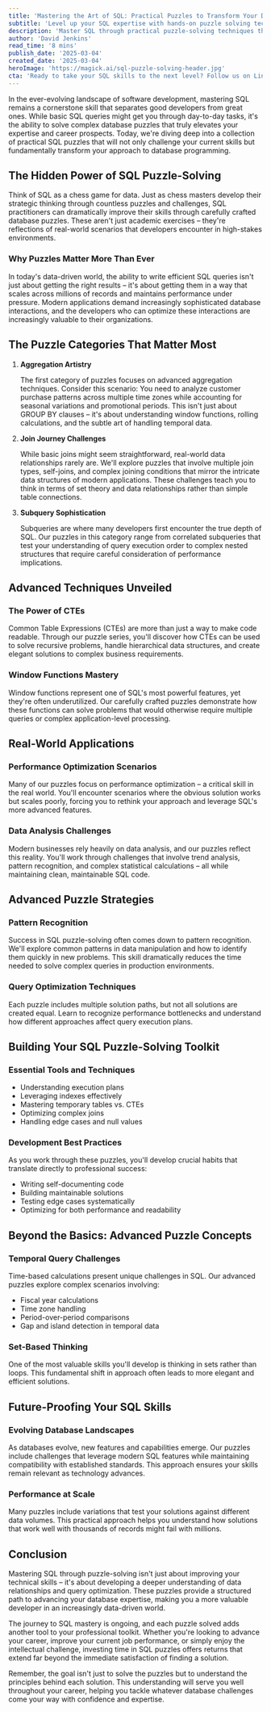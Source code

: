 ```yaml
---
title: 'Mastering the Art of SQL: Practical Puzzles to Transform Your Database Skills'
subtitle: 'Level up your SQL expertise with hands-on puzzle solving techniques'
description: 'Master SQL through practical puzzle-solving techniques that mirror real-world scenarios. Learn advanced querying, optimization strategies, and pattern recognition to elevate your database programming skills from basic to expert level. Discover how tackling carefully crafted challenges can transform your approach to database management and boost your career prospects.'
author: 'David Jenkins'
read_time: '8 mins'
publish_date: '2025-03-04'
created_date: '2025-03-04'
heroImage: 'https://magick.ai/sql-puzzle-solving-header.jpg'
cta: 'Ready to take your SQL skills to the next level? Follow us on LinkedIn for daily SQL puzzles, expert tips, and exclusive content that will help you master database programming. Join our community of data professionals today!'
---
```


In the ever-evolving landscape of software development, mastering SQL remains a cornerstone skill that separates good developers from great ones. While basic SQL queries might get you through day-to-day tasks, it's the ability to solve complex database puzzles that truly elevates your expertise and career prospects. Today, we're diving deep into a collection of practical SQL puzzles that will not only challenge your current skills but fundamentally transform your approach to database programming.

## The Hidden Power of SQL Puzzle-Solving

Think of SQL as a chess game for data. Just as chess masters develop their strategic thinking through countless puzzles and challenges, SQL practitioners can dramatically improve their skills through carefully crafted database puzzles. These aren't just academic exercises – they're reflections of real-world scenarios that developers encounter in high-stakes environments.

### Why Puzzles Matter More Than Ever

In today's data-driven world, the ability to write efficient SQL queries isn't just about getting the right results – it's about getting them in a way that scales across millions of records and maintains performance under pressure. Modern applications demand increasingly sophisticated database interactions, and the developers who can optimize these interactions are increasingly valuable to their organizations.

## The Puzzle Categories That Matter Most

1. **Aggregation Artistry**

   The first category of puzzles focuses on advanced aggregation techniques. Consider this scenario: You need to analyze customer purchase patterns across multiple time zones while accounting for seasonal variations and promotional periods. This isn't just about GROUP BY clauses – it's about understanding window functions, rolling calculations, and the subtle art of handling temporal data.

2. **Join Journey Challenges**

   While basic joins might seem straightforward, real-world data relationships rarely are. We'll explore puzzles that involve multiple join types, self-joins, and complex joining conditions that mirror the intricate data structures of modern applications. These challenges teach you to think in terms of set theory and data relationships rather than simple table connections.

3. **Subquery Sophistication**

   Subqueries are where many developers first encounter the true depth of SQL. Our puzzles in this category range from correlated subqueries that test your understanding of query execution order to complex nested structures that require careful consideration of performance implications.

## Advanced Techniques Unveiled

### The Power of CTEs

Common Table Expressions (CTEs) are more than just a way to make code readable. Through our puzzle series, you'll discover how CTEs can be used to solve recursive problems, handle hierarchical data structures, and create elegant solutions to complex business requirements.

### Window Functions Mastery

Window functions represent one of SQL's most powerful features, yet they're often underutilized. Our carefully crafted puzzles demonstrate how these functions can solve problems that would otherwise require multiple queries or complex application-level processing.

## Real-World Applications

### Performance Optimization Scenarios

Many of our puzzles focus on performance optimization – a critical skill in the real world. You'll encounter scenarios where the obvious solution works but scales poorly, forcing you to rethink your approach and leverage SQL's more advanced features.

### Data Analysis Challenges

Modern businesses rely heavily on data analysis, and our puzzles reflect this reality. You'll work through challenges that involve trend analysis, pattern recognition, and complex statistical calculations – all while maintaining clean, maintainable SQL code.

## Advanced Puzzle Strategies

### Pattern Recognition

Success in SQL puzzle-solving often comes down to pattern recognition. We'll explore common patterns in data manipulation and how to identify them quickly in new problems. This skill dramatically reduces the time needed to solve complex queries in production environments.

### Query Optimization Techniques

Each puzzle includes multiple solution paths, but not all solutions are created equal. Learn to recognize performance bottlenecks and understand how different approaches affect query execution plans.

## Building Your SQL Puzzle-Solving Toolkit

### Essential Tools and Techniques

- Understanding execution plans
- Leveraging indexes effectively
- Mastering temporary tables vs. CTEs
- Optimizing complex joins
- Handling edge cases and null values

### Development Best Practices

As you work through these puzzles, you'll develop crucial habits that translate directly to professional success:

- Writing self-documenting code
- Building maintainable solutions
- Testing edge cases systematically
- Optimizing for both performance and readability

## Beyond the Basics: Advanced Puzzle Concepts

### Temporal Query Challenges

Time-based calculations present unique challenges in SQL. Our advanced puzzles explore complex scenarios involving:

- Fiscal year calculations
- Time zone handling
- Period-over-period comparisons
- Gap and island detection in temporal data

### Set-Based Thinking

One of the most valuable skills you'll develop is thinking in sets rather than loops. This fundamental shift in approach often leads to more elegant and efficient solutions.

## Future-Proofing Your SQL Skills

### Evolving Database Landscapes

As databases evolve, new features and capabilities emerge. Our puzzles include challenges that leverage modern SQL features while maintaining compatibility with established standards. This approach ensures your skills remain relevant as technology advances.

### Performance at Scale

Many puzzles include variations that test your solutions against different data volumes. This practical approach helps you understand how solutions that work well with thousands of records might fail with millions.

## Conclusion

Mastering SQL through puzzle-solving isn't just about improving your technical skills – it's about developing a deeper understanding of data relationships and query optimization. These puzzles provide a structured path to advancing your database expertise, making you a more valuable developer in an increasingly data-driven world.

The journey to SQL mastery is ongoing, and each puzzle solved adds another tool to your professional toolkit. Whether you're looking to advance your career, improve your current job performance, or simply enjoy the intellectual challenge, investing time in SQL puzzles offers returns that extend far beyond the immediate satisfaction of finding a solution.

Remember, the goal isn't just to solve the puzzles but to understand the principles behind each solution. This understanding will serve you well throughout your career, helping you tackle whatever database challenges come your way with confidence and expertise.